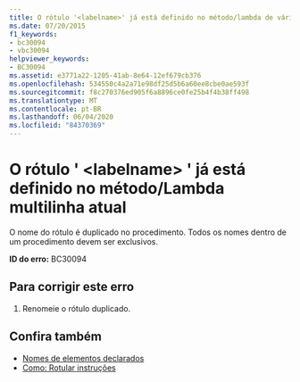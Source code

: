 ```yaml
---
title: O rótulo '<labelname>' já está definido no método/lambda de várias linhas atual
ms.date: 07/20/2015
f1_keywords:
- bc30094
- vbc30094
helpviewer_keywords:
- BC30094
ms.assetid: e3771a22-1205-41ab-8e64-12ef679cb376
ms.openlocfilehash: 534550c4a2a71e98df25d5b6a60ee8cbe0ae593f
ms.sourcegitcommit: f8c270376ed905f6a8896ce0fe25b4f4b38ff498
ms.translationtype: MT
ms.contentlocale: pt-BR
ms.lasthandoff: 06/04/2020
ms.locfileid: "84370369"
---
```

# <a name="label-labelname-is-already-defined-in-the-current-methodmultiline-lambda"></a>O rótulo ' \<labelname> ' já está definido no método/Lambda multilinha atual
O nome do rótulo é duplicado no procedimento. Todos os nomes dentro de um procedimento devem ser exclusivos.  
  
 **ID do erro:** BC30094  
  
## <a name="to-correct-this-error"></a>Para corrigir este erro  
  
1. Renomeie o rótulo duplicado.  
  
## <a name="see-also"></a>Confira também

- [Nomes de elementos declarados](../programming-guide/language-features/declared-elements/declared-element-names.md)
- [Como: Rotular instruções](../programming-guide/program-structure/how-to-label-statements.md)

